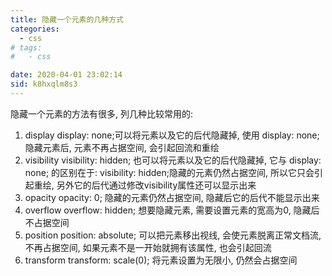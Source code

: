 ```yaml
---
title: 隐藏一个元素的几种方式
categories: 
  - css
# tags: 
#   - css

date: 2020-04-01 23:02:14
sid: k8hxqlm8s3
---
```

隐藏一个元素的方法有很多, 列几种比较常用的:
1. display
display: none;可以将元素以及它的后代隐藏掉, 使用 display: none; 隐藏元素后, 元素不再占据空间, 会引起回流和重绘
2. visibility
visibility: hidden; 也可以将元素以及它的后代隐藏掉, 它与 display: none; 的区别在于: visibility: hidden;隐藏的元素仍然占据空间, 所以它只会引起重绘, 另外它的后代通过修改visibility属性还可以显示出来
3. opacity
opacity: 0; 隐藏的元素仍然占据空间, 隐藏后它的后代不能显示出来
4. overflow
overflow: hidden; 想要隐藏元素, 需要设置元素的宽高为0, 隐藏后不占据空间
5. position
position: absolute; 可以把元素移出视线, 会使元素脱离正常文档流, 不再占据空间, 如果元素不是一开始就拥有该属性, 也会引起回流
6. transform
transform: scale(0); 将元素设置为无限小, 仍然会占据空间